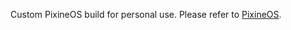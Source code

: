 Custom PixineOS build for personal use. Please refer to [PixineOS](https://github.com/pixincreate/PixeneOS).
